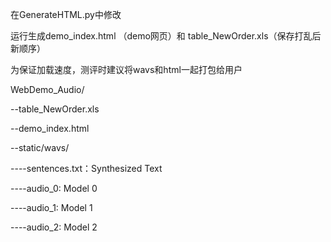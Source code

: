在GenerateHTML.py中修改

运行生成demo_index.html （demo网页）和 table_NewOrder.xls（保存打乱后新顺序）

为保证加载速度，测评时建议将wavs和html一起打包给用户

WebDemo_Audio/

--table_NewOrder.xls

--demo_index.html

--static/wavs/

----sentences.txt：Synthesized Text

----audio_0: Model 0

----audio_1: Model 1

----audio_2: Model 2
